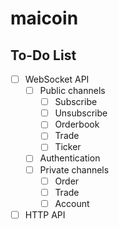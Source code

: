 # maicoin

## To-Do List

- [ ] WebSocket API
  - [ ] Public channels
    - [ ] Subscribe
    - [ ] Unsubscribe
    - [ ] Orderbook
    - [ ] Trade
    - [ ] Ticker
  - [ ] Authentication
  - [ ] Private channels
    - [ ] Order
    - [ ] Trade
    - [ ] Account
- [ ] HTTP API
